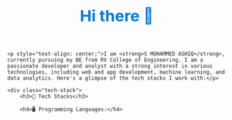 <!DOCTYPE html>
<html lang="en">
<head>
    <meta charset="UTF-8">
    <meta name="viewport" content="width=device-width, initial-scale=1.0">
    <title>README</title>
    <style>
        /* Centering the heading */
        .center {
            text-align: center;
            padding: 20px;
        }
        .center h1 {
            font-size: 36px;
            font-weight: bold;
            color: #0078D4;
        }
        .tech-stack {
            margin: 20px;
        }
        .tech-stack h3 {
            font-size: 24px;
            color: #333;
        }
        .tech-stack img {
            margin: 5px;
        }
        .contact {
            text-align: center;
            margin: 20px;
        }
    </style>
</head>
<body>
    <div class="center">
        <h1>Hi there 👋</h1>
    </div>

    <p style="text-align: center;">I am <strong>S MOHAMMED ASHIQ</strong>, currently pursuing my BE from RV College of Engineering. I am a passionate developer and analyst with a strong interest in various technologies, including web and app development, machine learning, and data analytics. Here's a glimpse of the tech stacks I work with:</p>

    <div class="tech-stack">
        <h3>🚀 Tech Stacks</h3>
        
        <h4>🖥️ Programming Languages:</h4>
